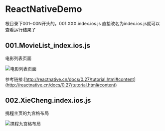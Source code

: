 # ReactNativeDemo
  根目录下001~00N开头的，001.XXX.index.ios.js 直接改名为index.ios.js就可以查看运行结果了
  
## 001.MovieList_index.ios.js

  电影列表页面
  
  ![电影列表页面](https://raw.githubusercontent.com/tengontheway/ReactDemo/master/screenshot/001_1.png)
  
  参考链接:[http://reactnative.cn/docs/0.27/tutorial.html#content](http://reactnative.cn/docs/0.27/tutorial.html#content)
  
## 002.XieCheng.index.ios.js
  
  携程主页的九宫格布局
  
![携程九宫格布局](https://raw.githubusercontent.com/tengontheway/ReactDemo/master/screenshot/002_1.png)
